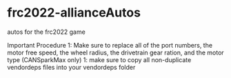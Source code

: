 # frc2022-allianceAutos
autos for the frc2022 game

Important Procedure
1: Make sure to replace all of the port numbers, the motor free speed, the wheel radius, the drivetrain gear ration, and the motor type (CANSparkMax only)
1: make sure to copy all non-duplicate vendordeps files into your vendordeps folder 
